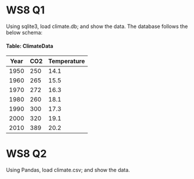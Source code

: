 
# WS8 Q1

Using sqlite3, load climate.db; and show the data. The database follows the below schema:


#### Table: ClimateData
| Year      | CO2 | Temperature
| ----------- | ----------- | ----------- |
| 1950 | 250 | 14.1 |
| 1960 | 265 | 15.5 |
| 1970 | 272 | 16.3 |
| 1980 | 260 | 18.1 |
| 1990 | 300 | 17.3|
| 2000 | 320 | 19.1 |
| 2010 | 389 | 20.2 |


# WS8 Q2

Using Pandas, load climate.csv; and show the data.
